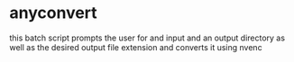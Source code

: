 # anyconvert
this batch script prompts the user for and input and an output directory as well as the desired output file extension and converts it using nvenc

